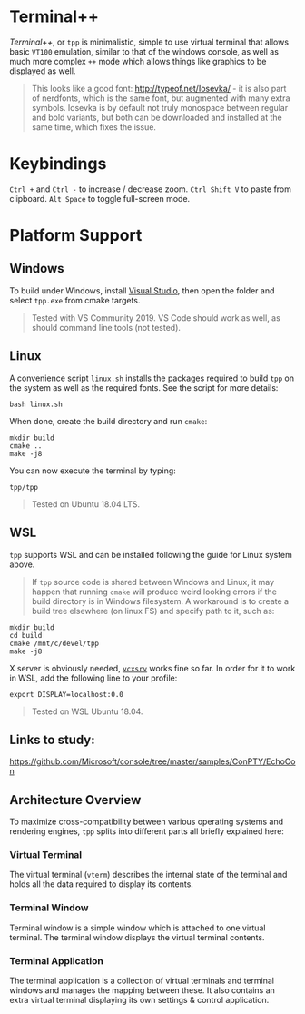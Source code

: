 # Terminal++

*Terminal++*, or `tpp` is minimalistic, simple to use virtual terminal that allows basic `VT100` emulation, similar to that of the windows console, as well as much more complex `++` mode which allows things like graphics to be displayed as well. 

> This looks like a good font: http://typeof.net/Iosevka/ - it is also part of nerdfonts, which is the same font, but augmented with many extra symbols. Iosevka is by default not truly monospace between regular and bold variants, but both can be downloaded and installed at the same time, which fixes the issue.


# Keybindings

`Ctrl +` and `Ctrl -` to increase / decrease zoom. 
`Ctrl Shift V` to paste from clipboard.
`Alt Space` to toggle full-screen mode.

# Platform Support

## Windows

To build under Windows, install [Visual Studio](https://visualstudio.microsoft.com), then open the folder and select `tpp.exe` from cmake targets. 

> Tested with VS Community 2019. VS Code should work as well, as should command line tools (not tested). 

## Linux

A convenience script `linux.sh` installs the packages required to build `tpp` on the system as well as the required fonts. See the script for more details:

    bash linux.sh

When done, create the build directory and run `cmake`:

    mkdir build
    cmake ..
    make -j8

You can now execute the terminal by typing:

    tpp/tpp

> Tested on Ubuntu 18.04 LTS.

## WSL

`tpp` supports WSL and can be installed following the guide for Linux system above. 

> If `tpp` source code is shared between Windows and Linux, it may happen that running `cmake` will produce weird looking errors if the build directory is in Windows filesystem. A workaround is to create a build tree elsewhere (on linux FS) and specify path to it, such as:

    mkdir build
    cd build
    cmake /mnt/c/devel/tpp 
    make -j8

X server is obviously needed, [`vcxsrv`](https://sourceforge.net/projects/vcxsrv/) works fine so far. In order for it to work in WSL, add the following line to your profile:

    export DISPLAY=localhost:0.0

> Tested on WSL Ubuntu 18.04.

## Links to study:

https://github.com/Microsoft/console/tree/master/samples/ConPTY/EchoCon

## Architecture Overview

To maximize cross-compatibility between various operating systems and rendering engines, `tpp` splits into different parts all briefly explained here:

### Virtual Terminal

The virtual terminal (`vterm`) describes the internal state of the terminal and holds all the data required to display its contents. 

### Terminal Window

Terminal window is a simple window which is attached to one virtual terminal. The terminal window displays the virtual terminal contents.

### Terminal Application

The terminal application is a collection of virtual terminals and terminal windows and manages the mapping between these. It also contains an extra virtual terminal displaying its own settings & control application. 






